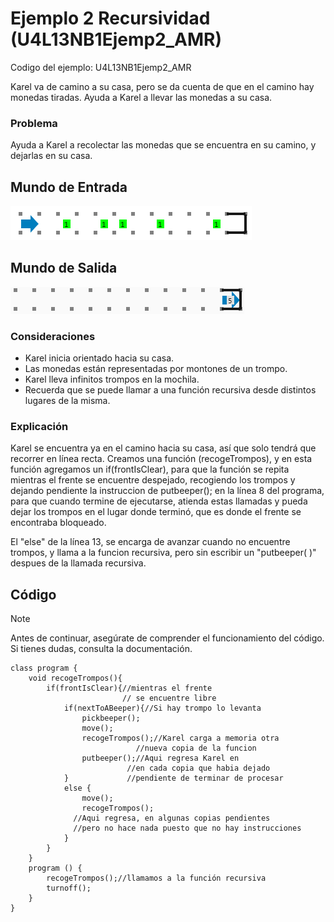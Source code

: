 # Ejemplo 2 Recursividad (U4L13NB1Ejemp2_AMR)

Codigo del ejemplo: U4L13NB1Ejemp2_AMR

Karel va de camino a su casa, pero se da cuenta de que en el camino hay monedas tiradas. Ayuda a Karel a llevar las monedas a su casa.

### Problema

Ayuda a Karel a recolectar las monedas que se encuentra en su camino, y dejarlas en su casa.

## Mundo de Entrada

![L13E2ME.png](L13E2ME.png?raw=true)

## Mundo de Salida

![L13E2MS.png](L13E2MS.png?raw=true)

### Consideraciones

- Karel inicia orientado hacia su casa.
- Las monedas están representadas por montones de un trompo.
- Karel lleva infinitos trompos en la mochila.
- Recuerda que se puede llamar a una función recursiva desde distintos lugares de la misma.

### Explicación

Karel se encuentra ya en el camino hacia su casa, así que solo tendrá que recorrer en línea recta. Creamos una función (recogeTrompos), y en esta función agregamos un if(frontIsClear), para que la función se repita mientras el frente se encuentre despejado, recogiendo los trompos y dejando pendiente la instruccion de putbeeper(); en la línea 8 del programa, para que cuando termine de ejecutarse, atienda estas llamadas y pueda dejar los trompos en el lugar donde terminó, que es donde el frente se encontraba bloqueado.

El "else" de la línea 13, se encarga de avanzar cuando no encuentre trompos, y llama a la funcion recursiva, pero sin escribir un "putbeeper( )" despues de la llamada recursiva.

## Código

> [!NOTE]  
> Antes de continuar, asegúrate de comprender el funcionamiento del código.  
> Si tienes dudas, consulta la documentación.

```
class program {
    void recogeTrompos(){
        if(frontIsClear){//mientras el frente
                         // se encuentre libre
            if(nextToABeeper){//Si hay trompo lo levanta
                pickbeeper();
                move();
                recogeTrompos();//Karel carga a memoria otra
                            //nueva copia de la funcion
                putbeeper();//Aqui regresa Karel en
                          //en cada copia que habia dejado
            }             //pendiente de terminar de procesar
            else {
                move();
                recogeTrompos();
              //Aqui regresa, en algunas copias pendientes
              //pero no hace nada puesto que no hay instrucciones
            }
        }
    }
    program () {
        recogeTrompos();//llamamos a la función recursiva
        turnoff();
    }
}
```
